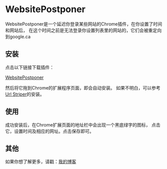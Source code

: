 # WebsitePostponer

WebsitePostponer是一个延迟你登录某些网站的Chrome插件，在你设置了时间和网站后，
在这个时间之前是无法登录你设置列表里的网站的，它们会被重定向到google.ca

## 安装

点击以下链接下载插件：

[WebsitePostponer](http://hawstein.com/assets/dl/WebsitePostponer.crx)

然后将它拖到Chrome的扩展程序页面，即会自动安装。
如果不明白，可以参考[Url Striper](https://github.com/Hawstein/Url_Striper)的安装。

## 使用

成功安装后，在Chrome扩展页面的地址栏中会出现一个黑底绿字的图标，
点击它，设置时间及相应的网址。点击保存即可。

## 其他

如果你想了解更多，请戳：[我的博客](http://hawstein.com/posts/website-postponer.html)
